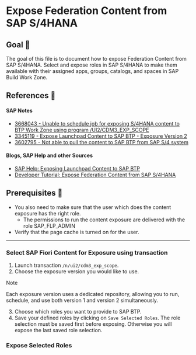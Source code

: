 # Expose Federation Content from SAP S/4HANA

## Goal 🎯

The goal of this file is to document how to expose Federation Content from SAP S/4HANA. Select and expose roles in SAP S/4HANA to make them available with their assigned apps, groups, catalogs, and spaces in SAP Build Work Zone.

## References 📝
#### SAP Notes
- [3668043 - Unable to schedule job for exposing S/4HANA content to BTP Work Zone using program /UI2/CDM3_EXP_SCOPE](https://me.sap.com/notes/3668043/E)
- [3345119 - Expose Launchpad Content to SAP BTP - Exposure Version 2](https://me.sap.com/notes/3345119)
- [3602795 - Not able to pull the content to SAP BTP from SAP S/4 system](https://me.sap.com/notes/3602795/E)

#### Blogs, SAP Help and other Sources
- [SAP Help: Exposing Launchpad Content to SAP BTP](https://help.sap.com/docs/ABAP_PLATFORM_NEW/a7b390faab1140c087b8926571e942b7/8216497368a9417f8008db8eb63fab72.html?version=202310.003&locale=en-US)
- [Developer Tutorial: Expose Federation Content from SAP S/4HANA](https://developers.sap.com/tutorials/cp-launchpad-federation-expose-content.html)

## Prerequisites 📝
- You also need to make sure that the user which does the content exposure has the right role. 
  -  The permissions to run the content exposure are delivered with the role SAP_FLP_ADMIN
- Verify that the page cache is turned on for the user. 


---

### Select SAP Fiori Content for Exposure using transaction 
1. Launch transaction `/n/ui2/cdm3_exp_scope`.
2. Choose the exposure version you would like to use.

> [!Note]
> Each exposure version uses a dedicated repository, allowing you to run, schedule, and use both version 1 and version 2 simultaneously.

3. Choose which roles you want to provide to SAP BTP.
4. Save your defined roles by clicking on `Save Selected Roles`. The role selection must be saved first before exposing. Otherwise you will expose the last saved role selection.

### Expose Selected Roles
